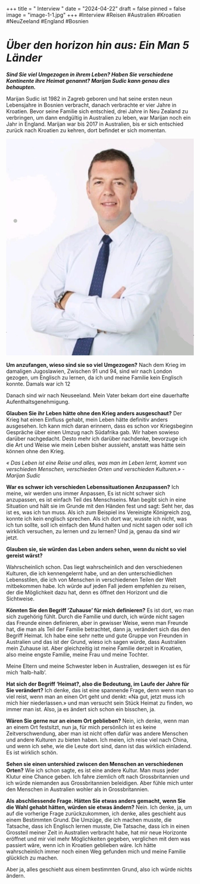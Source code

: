 +++
title = " Interview "
date = "2024-04-22"
draft = false
pinned = false
image = "image-1-1.jpg"
+++
\#Interview #Reisen #Australien #Kroatien #NeuZeeland #England #Bosnien 

# ***Über den horizon hin aus: Ein Man 5 Länder*** 

***Sind Sie viel Umgezogen in ihrem Leben? Haben Sie verschiedene Kontinente ihre Heimat genannt? Marijan Sudic kann genau dies behaupten.***

Marijan Sudic ist 1982 in Zagreb geboren und hat seine ersten neun Lebensjahre in Bosnien verbracht, danach verbrachte er vier Jahre in Kroatien. Bevor seine Familie sich entschied, drei Jahre in Neu Zealand zu verbringen, um dann endgültig in Australien zu leben, war Marijan noch ein Jahr in England. Marijan war bis 2017 in Australien, bis er sich entschied zurück nach Kroatien zu kehren, dort befindet er sich momentan. 

![Marijan Sudic, 41 Jahre alt ](image-1-1.jpg)

**Um anzufangen, wieso sind sie so viel Umgezogen?** Nach dem Krieg im damaligen Jugoslawien, Zwischen 91 und 94, sind wir nach London gezogen, um Englisch zu lernen, da ich und meine Familie kein Englisch konnte. Damals war ich 12 

Danach sind wir nach Neuseeland. Mein Vater bekam dort eine dauerhafte Aufenthaltsgenehmigung.

**Glauben Sie ihr Leben hätte ohne den Krieg anders ausgeschaut?** Der Krieg hat einen Einfluss gehabt, mein Leben hätte definitiv anders ausgesehen. Ich kann mich daran erinnern, dass es schon vor Kriegsbeginn Gespräche über einen Umzug nach Südafrika gab. Wir haben sowieso darüber nachgedacht. Desto mehr ich darüber nachdenke, bevorzuge ich die Art und Weise wie mein Leben bisher aussieht, anstatt was hätte sein können ohne den Krieg. 

*« Das Leben ist eine Reise und alles, was man im Leben lernt, kommt von verschieden Menschen, verschieden Orten und verschieden Kulturen.» -Marijan Sudic*

**War es schwer ich verschieden Lebenssituationen Anzupassen?** Ich meine, wir werden uns immer Anpassen, Es ist nicht schwer sich anzupassen, es ist einfach Teil des Menschseins. Man begibt sich in eine Situation und hält sie im Grunde mit den Händen fest und sagt: Seht her, das ist es, was ich tun muss. Als ich zum Beispiel ins Vereinigte Königreich zog, konnte ich kein englisch sprechen. Als ich dort war, wusste ich nicht, was ich tun sollte, soll ich einfach den Mund halten und nicht sagen oder soll ich wirklich versuchen, zu lernen und zu lernen? Und ja, genau da sind wir jetzt. 

**Glauben sie, sie würden das Leben anders sehen, wenn du nicht so viel gereist wärst?** 

Wahrscheinlich schon. Das liegt wahrscheinlich and den verschiedenen Kulturen, die ich kennengelernt habe, und an den unterschiedlichen Lebensstilen, die ich von Menschen in verschiedenen Teilen der Welt mitbekommen habe. Ich würde auf jeden Fall jedem empfehlen zu reisen, der die Möglichkeit dazu hat, denn es öffnet den Horizont und die Sichtweise.  

**Könnten Sie den Begriff ‘Zuhause’ für mich definieren?** Es ist dort, wo man sich zugehörig fühlt. Durch die Familie und durch, ich würde nicht sagen das Freunde einen definieren, aber in gewisser Weise, wenn man Freunde hat, die man als Teil der Familie betrachtet, dann ja, verändert sich das den Begriff Heimat. Ich habe eine sehr nette und gute Gruppe von Freunden in Australien und das ist der Grund, wieso ich sagen würde, dass Australien mein Zuhause ist. Aber gleichzeitig ist meine Familie derzeit in Kroatien, also meine engste Familie, meine Frau und meine Tochter. 

Meine Eltern und meine Schwester leben in Australien, deswegen ist es für mich ‘halb-halb’. 

**Hat sich der Begriff ‘Heimat?, also die Bedeutung, im Laufe der Jahre für Sie verändert?** Ich denke, das ist eine spannende Frage, denn wenn man so viel reist, wenn man an einen Ort geht und denkt: «Na gut, jetzt muss ich mich hier niederlassen.» und man versucht sein Stück Heimat zu finden, wo immer man ist. Also, ja es ändert sich schon ein bisschen, ja. 

**Wären Sie gerne nur an einem Ort geblieben?** Nein, ich denke, wenn man an einem Ort festsitzt, nun ja, für mich persönlich ist es keine Zeitverschwendung, aber man ist nicht offen dafür was andere Menschen und andere Kulturen zu bieten haben. Ich meien, ich reise viel nach China, und wenn ich sehe, wie die Leute dort sind, dann ist das wirklich einladend. Es ist wirklich schön. 

**Sehen sie einen untershied zwiscen den Menschen an verschiedenen Orten?** Wie ich schon sagte, es ist eine andere Kultur. Man muss jeder Klutur eine Chance geben. Ich fahre ziemlich oft nach Grossbritannien und ich würde niemanden aus Grossbritannien beleidigen. Aber fühle mich unter den Menschen in Australien wohler als in Grossbritannien.

**Als abschliessende Frage. Hätten Sie etwas anders gemacht, wenn Sie die Wahl gehabt hätten, würden sie etwas ändern?** Nein. Ich denke, ja, um auf die vorherige Frage zurückzukommen, ich denke, alles geschieht aus einem Bestimmten Grund. Die Umzüge, die ich machen musste, die Tatsache, dass ich Englisch lernen musste, Die Tatsache, dass ich in einen Grossteil meiner Zeit in Australien verbracht habe, hat mir neue Horizonte eröffnet und mir viel mehr Möglichkeiten gegeben, verglichen mit dem was passiert wäre, wenn ich in Kroatien geblieben wäre. Ich hätte wahrscheinlich immer noch einen Weg gefunden mich und meine Familie glücklich zu machen. 

Aber ja, alles geschieht aus einem bestimmten Grund, also ich würde nichts ändern.